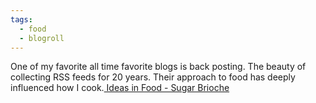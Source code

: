 ```yaml
---
tags:
  - food
  - blogroll
---
```


One of my favorite all time favorite blogs is back posting. The beauty of collecting RSS feeds for 20 years. Their approach to food has deeply influenced how I cook.[ Ideas in Food - Sugar Brioche](https://blog.ideasinfood.com/ideas_in_food/2024/01/sugar-brioche.html)

<a class="u-bridgy-fed" href="https://fed.brid.gy/" hidden="from-humans"></a>